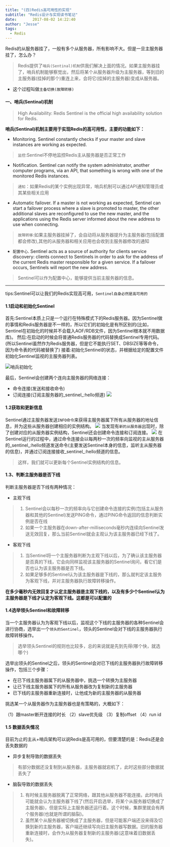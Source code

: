 ```yaml
---
title: "(四)Redis高可用性的实现"
subtitle: "Redis设计与实现读书笔记"
date:       2017-08-02 14:22:40
author: "Jesse"
tags:
  - Redis
---
```

Redis的从服务器挂了，一般有多个从服务器，所有影响不大。但是一旦主服务器挂了，怎么办？
>Redis提供了`哨兵(Sentinal)机制`供我们解决上面的情况。如果主服务器挂了，哨兵机制能够察觉出，然后将某个从服务器升级为主服务器，等到旧的主服务器(挂掉的那个)重连上来，会将它(挂掉的主服务器)变成从服务器。

* 这个过程叫做`主备切换(故障转移)`
#### 一、哨兵(Sentinal)机制
>High Availability: Redis Sentinel is the official high availability solution for Redis.

**哨兵(Sentinal)机制主要用于实现Redis的高可用性，主要的功能如下：**
* Monitoring. Sentinel constantly checks if your master and slave instances are working as expected.
>`监控`:Sentinel不停地监控Redis主从服务器是否正常工作

* Notification. Sentinel can notify the system administrator, another computer programs, via an API, that something is wrong with one of the monitored Redis instances.
>`通知`：如果Redis的某个实例出现异常，哨兵机制可以通过API通知管理员或其某些相关应用

* Automatic failover. If a master is not working as expected, Sentinel can start a failover process where a slave is promoted to master, the other additional slaves are reconfigured to use the new master, and the applications using the Redis server informed about the new address to use when connecting.

>`故障转移`:如果主服务器挂掉了，会自动将从服务器提升为主服务器(包括配置都会修改),其他的从服务器和相关应用也会收到主服务器修改的通知

* `配置中心`. Sentinel acts as a source of authority for clients service discovery: clients connect to Sentinels in order to ask for the address of the current Redis master responsible for a given service. If a failover occurs, Sentinels will report the new address.

>Sentinel可以作为配置中心，能够提供当前主服务器的信息。
---
tips:Sentinel可以让我们的Redis实现高可用，`Sentinel自身必然是高可用的`

#### 1.1启动和初始化Sentinel

首先:Sentinel本质上只是一个运行在特殊模式下的Redis服务器。因为Sentinel做的事情和Redis服务器是不一样的，所以它们的初始化是有所区别的(比如，Sentinel在初始化的时候并不会载入AOF/RDB文件，因为Sentinel根本就不用数据库)。
然后:在启动的时候会将普通Redis服务器的代码替换成Sentinel专用代码。(所以Sentinel虽然作为Redis服务器，但是它不能执行SET、DBSIZE等等命令，因为命令表的代码被替换了)
接着:初始化Sentinel的状态，并根据给定的配置文件初始化Sentinel监视的主服务器列表。

![哨兵初始化](http://wx1.sinaimg.cn/mw690/66c46543gy1fz50tuetfrj21080js0t1.jpg)

最后，Sentinel会创建两个连向主服务器的网络连接：
 * 命令连接(发送和接收命令)
 * 订阅连接(订阅主服务器的_sentinel_:hello频道)
 ![](http://wx1.sinaimg.cn/mw690/66c46543gy1fz50u53pbhj20st0kgdgt.jpg)

#### 1.2获取和更新信息

Sentinel通过主服务器发送`INFO命令`来获得主服务器属下所有从服务器的地址信息，并为这些从服务器创建相应的实例结构。
![](http://wx3.sinaimg.cn/mw690/66c46543gy1fz50tokxu8j20uw0i7aap.jpg)
当发现有`新的从服务器`出现时，除了创建对应的从服务器实例结构，Sentinel还会创建命令连接和订阅连接。
![](http://wx2.sinaimg.cn/mw690/66c46543gy1fz50u06uvlj20g50cu3z5.jpg)
在Sentinel运行的过程中，通过命令连接会以每两秒一次的频率向监视的主从服务器的_sentinel_:hello频道发送命令(主要发送Sentinel本身的信息，监听主从服务器的信息)，并通过订阅连接接收_sentinel_:hello频道的信息。
>这样，我们就可以更新每个Sentinel实例结构的信息。

#### 1.3、判断主服务器是否下线
判断主服务器是否下线有两种情况：
* 主观下线
>1. Sentinel会以每秒一次的频率向与它创建命令连接的实例(包括主从服务器和其他的Sentinel)发送PING命令，通过PING命令返回的信息判断实例是否在线
>2. 如果一个主服务器在down-after-milliseconds毫秒内连续向Sentinel发送无效回复，那么当前Sentinel就会主观认为该主服务器已经下线了。
* 客观下线
> 1. 当Sentinel将一个主服务器判断为主观下线以后，为了确认该主服务器是否真的下线，它会向同样监视该主服务器的Sentinel询问，看它们是否也认为该主服务器是否下线。
>2. 如果足够多的Sentinel认为该主服务器是下线的，那么就判定该主服务为客观下线，并对主服务器执行故障转移操作。

**在多少毫秒内无效回复才认定主服务器是主观下线的，以及有多少个Sentinel认为主服务器是下线才认定为客观下线。这都是可以配置的**

#### 1.4选举领头Sentinel和故障转移
当一个主服务器认为为客观下线以后，监视这个下线的主服务器的各种Sentinel会进行协商，选举出一个`领头的Sentinel`，领头的Sentinel会对下线的主服务器执行故障转移操作。
>选举领头Sentinel的规则也比较多，总的来说就是先到先得(哪个快，就选哪个)

选举出领头的Sentinel之后，领头的Sentinel会对已下线的主服务器执行故障转移操作，包括三个步骤：

* 在已下线主服务器属下的从服务器中，挑选一个转换为主服务器
* 让已下线主服务器属下的所有从服务器改为复制新的主服务器
* 已下线的主服务器重新连接时，让他成为新的主服务器的从服务器

挑选某一个从服务器作为主服务器也是有策略的，大概如下：

（1）跟master断开连接的时长
（2）slave优先级
（3）复制offset
（4）run id

#### 1.5 数据丢失情况
目前为止的主从+哨兵架构可以说Redis是高可用的，但要清楚的是：Redis还是会丢失数据的
* 异步复制导致的数据丢失
>有部分数据还没复制到从服务器，主服务器就宕机了，此时这些部分数据就丢失了

* 脑裂导致的数据丢失
 >1. 有时候主服务器脱离了正常网络，跟其他从服务器不能连接。此时哨兵可能就会认为主服务器下线了(然后开启选举，将某个从服务器切换成了主服务器)，但是实际上主服务器还运行着。这个时候，集群里就会有两个服务器(也就是所谓的脑裂)。
 >2. 虽然某个从服务器被切换成了主服务器，但是可能客户端还没来得及切换到新的主服务器，客户端还继续写向旧主服务器写数据。旧的服务器重新连接时，会作为从服务器复制新的主服务器(这意味着旧数据丢失)。